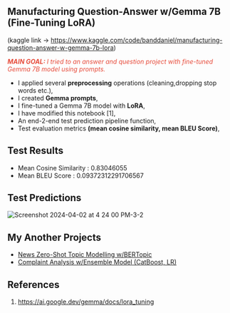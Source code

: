 ## Manufacturing Question-Answer w/Gemma 7B (Fine-Tuning LoRA)

(kaggle link -> https://www.kaggle.com/code/banddaniel/manufacturing-question-answer-w-gemma-7b-lora)

<i><span style="color:#e74c3c;"><b>MAIN GOAL: </b>  I tried to an answer and question project with fine-tuned Gemma 7B model using prompts.</span></i>


* I applied several <b>preprocessing</b> operations (cleaning,dropping stop words etc.),
* I created <b>Gemma prompts</b>,
* I fine-tuned a Gemma 7B model with <b>LoRA</b>,
* I have modified this notebook [1],
* An end-2-end test prediction pipeline function,
* Test evaluation metrics <b>(mean cosine similarity, mean BLEU Score)</b>,

## Test Results 
* Mean Cosine Similarity :  0.83046055
* Mean BLEU Score :  0.09372312291706567


## Test Predictions
![Screenshot 2024-04-02 at 4 24 00 PM-3-2](https://github.com/john-fante/my-deep-learning-projects/assets/50263592/2b4f5a7d-b390-4452-95ee-9663e96f776b)


## My Another Projects
* [News Zero-Shot Topic Modelling w/BERTopic](https://www.kaggle.com/code/banddaniel/news-zero-shot-topic-modelling-w-bertopic)
* [Complaint Analysis w/Ensemble Model (CatBoost, LR)](https://www.kaggle.com/code/banddaniel/complaint-analysis-w-ensemble-model-catboost-lr)


## References
1. https://ai.google.dev/gemma/docs/lora_tuning
